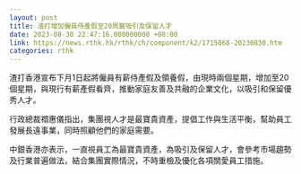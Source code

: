 ```yaml
---
layout: post
title: 渣打增加僱員侍產假至20周冀吸引及保留人才
date: 2023-08-30 22:47:16.000000000 +08:00
link: https://news.rthk.hk/rthk/ch/component/k2/1715868-20230830.htm
categories: rthk
---
```


渣打香港宣布下月1日起將僱員有薪侍產假及領養假，由現時兩個星期，增加至20個星期，與現行有薪產假看齊，推動家庭友善及共融的企業文化，以吸引和保留優秀人才。

行政總裁禤惠儀指出，集團視人才是最寶貴資產，提倡工作與生活平衡，幫助員工發展長遠事業，同時照顧他們的家庭需要。

中銀香港亦表示，一直視員工為最寶貴資產，為吸引及保留人才，會參考市場趨勢及行業普遍做法，結合集團實際情況，不時重檢及優化各項關愛員工措施。
